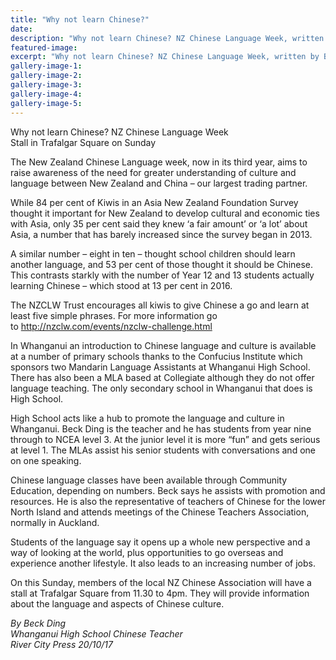 ```yaml
---
title: "Why not learn Chinese?"
date: 
description: "Why not learn Chinese? NZ Chinese Language Week, written by Beck Ding, WHS Chinese teacher..."
featured-image: 
excerpt: "Why not learn Chinese? NZ Chinese Language Week, written by Beck Ding, WHS Chinese teacher."
gallery-image-1: 
gallery-image-2: 
gallery-image-3: 
gallery-image-4: 
gallery-image-5: 
---
```


<p>Why not learn Chinese? NZ Chinese Language Week<br />Stall in Trafalgar Square on Sunday</p>
<p>The New Zealand Chinese Language week, now in its third year, aims to raise awareness of the need for greater understanding of culture and language between New Zealand and China &ndash; our largest trading partner.</p>
<p>While 84 per cent of Kiwis in an Asia New Zealand Foundation Survey thought it important for New Zealand to develop cultural and economic ties with Asia, only 35 per cent said they knew&nbsp;<span class="text_exposed_show">&lsquo;a fair amount&rsquo; or &lsquo;a lot&rsquo; about Asia, a number that has barely increased since the survey began in 2013.<br /></span></p>
<p><span class="text_exposed_show">A similar number &ndash; eight in ten &ndash; thought school children should learn another language, and 53 per cent of those thought it should be Chinese. This contrasts starkly with the number of Year 12 and 13 students actually learning Chinese &ndash; which stood at 13 per cent in 2016.&nbsp;<br /></span></p>
<p><span class="text_exposed_show">The NZCLW Trust encourages all kiwis to give Chinese a go and learn at least five simple phrases. For more information go to&nbsp;<a href="https://l.facebook.com/l.php?u=http%3A%2F%2Fnzclw.com%2Fevents%2Fnzclw-challenge.html&amp;h=ATNIaJVKkadBLfDbqBrZnD6s0c4RDXOfZj-i4t-XUiWaJC_vwUKazI6vAievY41fhBmKo6n6JozM4ez5HYrEWRW4QtIKDGBuwt4uEBFsPUke8nybya7TgwIXqv9YQPwHGxqh7USZpwYERc2qZhtNIdfRMOJRhpLM0fiKMIsiwGeY90K4GUGebA-lp2w8dab2I9ktBh2HDH4y2JQXbrWxKlS1JYerAtFWqg02UBs6zxInalsHXC0eRvAfNSX0HYCX4xBxwZijG6WIkzogTTCP2nB5oLBJfRqD0Wxdzpb2F9U" rel="noopener nofollow" target="_blank" data-ft="{&quot;tn&quot;:&quot;-U&quot;}" data-lynx-mode="async">http://nzclw.com/events/nzclw-challenge.html</a><br /></span></p>
<p><span class="text_exposed_show">In Whanganui an introduction to Chinese language and culture is available at a number of primary schools thanks to the Confucius Institute which sponsors two Mandarin Language Assistants at Whanganui High School. There has also been a MLA based at Collegiate although they do not offer language teaching. The only secondary school in Whanganui that does is High School.<br /></span></p>
<p><span class="text_exposed_show">High School acts like a hub to promote the language and culture in Whanganui. Beck Ding is the teacher and he has students from year nine through to NCEA level 3. At the junior level it is more &ldquo;fun&rdquo; and gets serious at level 1. The MLAs assist his senior students with conversations and one on one speaking.&nbsp;<br /></span></p>
<p><span class="text_exposed_show">Chinese language classes have been available through Community Education, depending on numbers. Beck says he assists with promotion and resources. He is also the representative of teachers of Chinese for the lower North Island and attends meetings of the Chinese Teachers Association, normally in Auckland.<br /></span></p>
<p><span class="text_exposed_show">Students of the language say it opens up a whole new perspective and a way of looking at the world, plus opportunities to go overseas and experience another lifestyle. It also leads to an increasing number of jobs.<br /></span></p>
<p><span class="text_exposed_show">On this Sunday, members of the local NZ Chinese Association will have a stall at Trafalgar Square from 11.30 to 4pm. They will provide information about the language and aspects of Chinese culture.</span></p>
<div class="text_exposed_show">
<p><em>By Beck Ding</em><br /><em>Whanganui High School Chinese Teacher</em><br /><em>River City Press 20/10/17</em></p>
</div>

